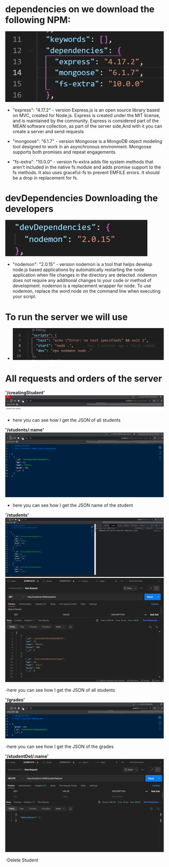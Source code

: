 # dependencies on we download the following NPM:

![Alt text](/img/dependencies.png "Git checkbox")

- "express": "4.17.2" - version
  Express.js is an open source library based on MVC, created for Node.js. Express is created under the MIT license, and is maintained by the community.
  Express is considered part of the MEAN software collection, as part of the server side,And with it you can create a server and send requests

- "mongoose": "6.1.7" - version
  Mongoose is a MongoDB object modeling tool designed to work in an asynchronous environment. Mongoose supports both promises and repeat engagements.

- "fs-extra": "10.0.0" - version
  fs-extra adds file system methods that aren't included in the native fs module and adds promise support to the fs methods. It also uses graceful-fs to prevent EMFILE errors. It should be a drop in replacement for fs.

# devDependencies Downloading the developers

![Alt text](/img/devDependencies.png "Git checkbox")

- "nodemon": "2.0.15" - version
  nodemon is a tool that helps develop node.js based applications by automatically restarting the node application when file changes in the directory are detected.
  nodemon does not require any additional changes to your code or method of development. nodemon is a replacement wrapper for node. To use nodemon, replace the word node on the command line when executing your script.

# To run the server we will use

- ![Alt text](/img/scripts.png "Git checkbox")

# All requests and orders of the server

**'/creatingStudent'**
![Alt text](/img/addStudent.png "Git checkbox")

- here you can see how I get the JSON of all students

**'/students/:name'**
![Alt text](/img/findStundentName.png "Git checkbox")

- here you can see how I get the JSON name of the student

**'/students'**
![Alt text](/img/allStudentsJSON.png "Git checkbox")
![Alt text](/img/allUserInPOST.png "Git checkbox")

-here you can see how I get the JSON of all students

**'/grades'**
![Alt text](/img/gradeStundet.png "Git checkbox")

-here you can see how I get the JSON of the grades

**'/studentDel/:name'**
![Alt text](/img/DeletePOSTMAN.png "Git checkbox")

-Delete Student
